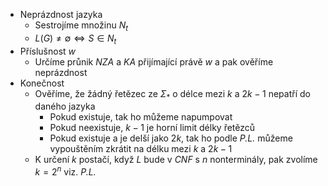 - Neprázdnost jazyka
	- Sestrojíme množinu $N_{t}$
	- $L(G) \neq \emptyset \Leftrightarrow S \in N_{t}$
- Příslušnost $w$
	- Určíme průnik *NZA* a *KA* přijímající právě $w$ a pak ověříme neprázdnost
- Konečnost
	- Ověříme, že žádný řetězec ze $\Sigma_{*}$ o délce mezi $k$ a $2k-1$ nepatří do daného jazyka
		- Pokud existuje, tak ho můžeme napumpovat
		- Pokud neexistuje, $k-1$ je horní limit délky řetězců
		- Pokud existuje a je delší jako $2k$, tak ho podle *P.L.* můžeme vypouštěním zkrátit na délku mezi $k$ a $2k-1$
	- K určení *k* postačí, když $L$ bude v *CNF* s $n$ nonterminály, pak zvolíme $k = 2^{n}$ viz. *P.L.*